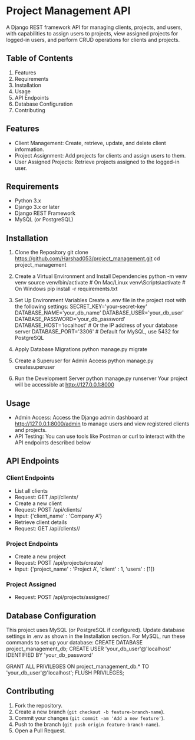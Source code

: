 # Project Management API


A Django REST framework API for managing clients, projects, and users, with capabilities to assign
users to projects, view assigned projects for logged-in users, and perform CRUD operations for
clients and projects.

## Table of Contents

1. Features
2. Requirements
3. Installation
4. Usage
5. API Endpoints
6. Database Configuration
7. Contributing


## Features

- Client Management: Create, retrieve, update, and delete client information.
- Project Assignment: Add projects for clients and assign users to them.
- User Assigned Projects: Retrieve projects assigned to the logged-in user.


## Requirements

- Python 3.x
- Django 3.x or later
- Django REST Framework
- MySQL (or PostgreSQL)

## Installation

1. Clone the Repository
 git clone https://github.com/Harshad053/project_management.git
 cd project_management

3. Create a Virtual Environment and Install Dependencies
 python -m venv venv
 source venv/bin/activate # On Mac/Linux
 venv\Scripts\activate # On Windows
 pip install -r requirements.txt

3. Set Up Environment Variables
Create a .env file in the project root with the following settings:
 SECRET_KEY='your-secret-key'
 DATABASE_NAME='your_db_name'
 DATABASE_USER='your_db_user'
 DATABASE_PASSWORD='your_db_password'
 DATABASE_HOST='localhost' # Or the IP address of your database server
 DATABASE_PORT='3306' # Default for MySQL, use 5432 for PostgreSQL

4. Apply Database Migrations
 python manage.py migrate

6. Create a Superuser for Admin Access
 python manage.py createsuperuser

8. Run the Development Server
 python manage.py runserver
Your project will be accessible at http://127.0.0.1:8000


## Usage
- Admin Access: Access the Django admin dashboard at http://127.0.0.1:8000/admin to manage
users and view registered clients and projects.
- API Testing: You can use tools like Postman or curl to interact with the API endpoints described
below


## API Endpoints
### Client Endpoints

- List all clients
 - Request: GET /api/clients/
- Create a new client
 - Request: POST /api/clients/
 - Input:
 {'client_name' : 'Company A'}
- Retrieve client details
 - Request: GET /api/clients/<id>/


### Project Endpoints

- Create a new project
 - Request: POST /api/projects/create/
 - Input:
 {'project_name' : 'Project A', 'client' : 1, 'users' : [1]}

### Project Assigned

- Request: POST /api/projects/assigned/



## Database Configuration

This project uses MySQL (or PostgreSQL if configured). Update database settings in .env as shown
in the Installation section.
For MySQL, run these commands to set up your database:
 CREATE DATABASE project_management_db;
 CREATE USER 'your_db_user'@'localhost' IDENTIFIED BY 'your_db_password'


 GRANT ALL PRIVILEGES ON project_management_db.* TO 'your_db_user'@'localhost';
 FLUSH PRIVILEGES;
## Contributing
1. Fork the repository.
2. Create a new branch (`git checkout -b feature-branch-name`).
3. Commit your changes (`git commit -am 'Add a new feature'`).
4. Push to the branch (`git push origin feature-branch-name`).
5. Open a Pull Request.

